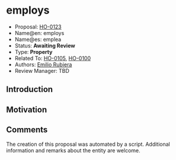 # employs

* Proposal: [HO-0123](0123-employs.md)
* Name@en: employs
* Name@es: emplea
* Status: **Awaiting Review**
* Type: **Property**
* Related To: [HO-0105](0105-research-method.md), [HO-0100](0100-research-contribution.md)
* Authors: [Emilio Rubiera](https://github.com/spitxa)
* Review Manager: TBD

## Introduction



## Motivation

## Comments
The creation of this proposal was automated by a script. Additional information and remarks about the entity are welcome.
